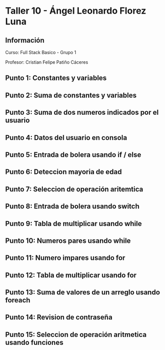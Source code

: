 <h1>Taller 10 - Ángel Leonardo Florez Luna</h1>

<h2>Información</h2>
<p>Curso: Full Stack Basico - Grupo 1</p>
<p>Profesor: Cristian Felipe Patiño Cáceres</p>

<h2>Punto 1: Constantes y variables</h2>

<h2>Punto 2: Suma de constantes y variables</h2>

<h2>Punto 3: Suma de dos numeros indicados por el usuario</h2>

<h2>Punto 4: Datos del usuario en consola</h2>

<h2>Punto 5: Entrada de bolera usando if / else</h2>

<h2>Punto 6: Deteccion mayoria de edad</h2>

<h2>Punto 7: Seleccion de operación aritemtica</h2>

<h2>Punto 8: Entrada de bolera usando switch</h2>

<h2>Punto 9: Tabla de multiplicar usando while</h2>

<h2>Punto 10: Numeros pares usando while</h2>

<h2>Punto 11: Numero impares usando for</h2>

<h2>Punto 12: Tabla de multiplicar usando for</h2>

<h2>Punto 13: Suma de valores de un arreglo usando foreach</h2>

<h2>Punto 14: Revision de contraseña</h2>

<h2>Punto 15: Seleccion de operación aritmetica usando funciones</h2>
